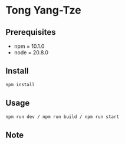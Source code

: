 # Tong Yang-Tze #

## Prerequisites ##

- npm = 10.1.0
- node = 20.8.0

## Install ##

```sh
npm install
```

## Usage ##

```sh
npm run dev / npm run build / npm run start
```

## Note ##